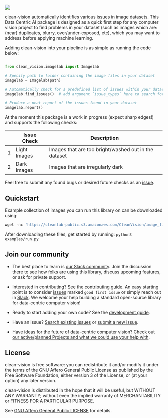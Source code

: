 ![](https://raw.githubusercontent.com/cleanlab/assets/master/cleanlab/cleanvision_logo_open_source_transparent.png)

clean-vision automatically identifies various issues in image datasets. This Data Centric AI package is designed as a quick first step for any computer vision project to find problems in your dataset (such as images which are: (near) duplicates, blurry, over/under-exposed, etc), which you may want to address before applying machine learning.

Adding clean-vision into your pipeline is as simple as running the code below:
```python

from clean_vision.imagelab import Imagelab

# Specify path to folder containing the image files in your dataset
imagelab = Imagelab(path)

# Automatically check for a predefined list of issues within your dataset
imagelab.find_issues()  # add argument `issue_types` here to search for specific issues

# Produce a neat report of the issues found in your dataset
imagelab.report()
```

At the moment this package is a work in progress (expect sharp edges!) and supports the following checks:

|     | Issue Check                                              | Description                                                                                                                                                                                                                                                                  |
| --- | ---------------------------------------------------------------------------------------------- | ---------------------------------------------------------------------------------------------------------------------------------------------------------------------------------------------------------------------------------------------------------------------------- |
| 1   | Light Images                                                                                        | Images that are too bright/washed out in the dataset                                   |
| 2   | Dark Images                                                                                         | Images that are irregularly dark                                |                                  |

Feel free to submit any found bugs or desired future checks as an [issue][issue].


## Quickstart

Example collection of images you can run this library on can be downloaded using:
```python
wget -nc 'https://cleanlab-public.s3.amazonaws.com/CleanVision/image_files.zip'
```
After downloading these files, get started by running: `python3 examples/run.py`


## Join our community

* The best place to learn is [our Slack community](https://cleanlab.ai/slack).  Join the discussion there to see how folks are using this library, discuss upcoming features, or ask for private support.

* Interested in contributing? See the [contributing guide](CONTRIBUTING.md). An easy starting point is to consider [issues](https://github.com/cleanlab/clean-vision/labels/good%20first%20issue) marked `good first issue` or simply reach out in [Slack](https://cleanlab.ai/slack). We welcome your help building a standard open-source library for data-centric computer vision!

* Ready to start adding your own code? See the [development guide](DEVELOPMENT.md).

* Have an issue? [Search existing issues](https://github.com/cleanlab/clean-vision/issues?q=is%3Aissue) or [submit a new issue](https://github.com/cleanlab/clean-vision/issues/new/choose).

* Have ideas for the future of data-centric computer vision? Check out [our active/planned Projects and what we could use your help with](https://github.com/cleanlab/clean-vision/projects).


## License

clean-vision is free software: you can redistribute it and/or modify it under the terms of the GNU Affero General Public License as published by the Free Software Foundation, either version 3 of the License, or (at your option) any later version.

clean-vision is distributed in the hope that it will be useful, but WITHOUT ANY WARRANTY; without even the implied warranty of MERCHANTABILITY or FITNESS FOR A PARTICULAR PURPOSE.

See [GNU Affero General Public LICENSE](https://github.com/cleanlab/clean-vision/blob/main/LICENSE) for details.

[issue]: https://github.com/cleanlab/clean-vision/issues/new
